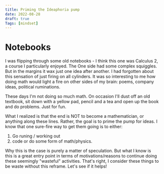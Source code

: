 ```yaml
---
title: Priming the Ideaphoria pump
date: 2022-08-28
draft: true
Tags: [mindset]
---
```


# Notebooks

I was flipping through some old notebooks - I think this one was Calculus 2, a course I particularly enjoyed. The One side had some complex squiggles. But in the margins it wax just one idea after another. I had forgotten about this sensation of just firing on all cylinders. It was so interesting to me how doing math would light a fire on other sides of my brain: poems, company ideas, political ruminations. 

These days I'm not doing so much math. On occasion I'll dust off an old textbook, sit down with a yellow pad, pencil and a tea and open up the book and do problems. Just for fun. 

What I realized is that the end is NOT to become a mathematician, or anything along these lines. Rather, the goal is to prime the pump for ideas. I know that one sure-fire way to get them going is to either:
1. Go runing / working out
2. code or do some form of math/physics. 

Why this is the case is purely a matter of speculation. But what I know is this is a great entry point in terms of motivations/reasons to continue doing these seemingly "wasteful" activities. That's right, I consider these things to be waste without this reframe. Let's see if it helps! 